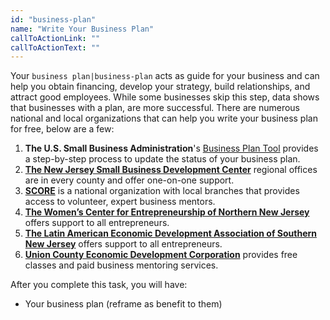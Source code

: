 ```yaml
---
id: "business-plan"
name: "Write Your Business Plan"
callToActionLink: ""
callToActionText: ""
---
```


Your `business plan|business-plan` acts as guide for your business and can help you obtain financing, develop your strategy, build relationships, and attract good employees. While some businesses skip this step, data shows that businesses with a plan, are more successful. There are numerous national and local organizations that can help you write your business plan for free, below are a few:

1. **The U.S. Small Business Administration**'s [Business Plan Tool](https://www.sba.gov/business-guide/plan-your-business/write-your-business-plan) provides a step-by-step process to update the status of your business plan.
2. **[The New Jersey Small Business Development Center](https://njsbdc.com/)** regional offices are in every county and offer one-on-one support.
3. **[SCORE](https://www.score.org/)** is a national organization with local branches that provides access to volunteer, expert business mentors.
4. **[The Women’s Center for Entrepreneurship of Northern New Jersey](https://www.wcecnj.org/)** offers support to all entrepreneurs.
5. **[The Latin American Economic Development Association of Southern New Jersey](http://www.laeda.com/)** offers support to all entrepreneurs.
6. **[Union County Economic Development Corporation](https://ucedc.com/)** provides free classes and paid business mentoring services.

After you complete this task, you will have:
- Your business plan (reframe as benefit to them)
